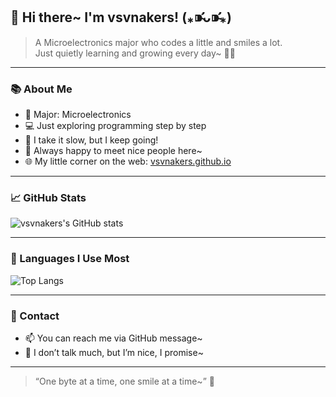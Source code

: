 ## 🌸 Hi there~ I'm vsvnakers! (⁎⁍̴̛ᴗ⁍̴̛⁎)

> A Microelectronics major who codes a little and smiles a lot.  
> Just quietly learning and growing every day~ 🧸✨

---

### 📚 About Me

- 🧠 Major: Microelectronics 
- 💻 Just exploring programming step by step
- 🐢 I take it slow, but I keep going!
- 🌈 Always happy to meet nice people here~
- 🌐 My little corner on the web: [vsvnakers.github.io](https://vsvnakers.github.io) 

---

### 📈 GitHub Stats

![vsvnakers's GitHub stats](https://github-readme-stats.vercel.app/api?username=vsvnakers&show_icons=true&theme=tokyonight&hide=contribs,prs)

---

### 🔧 Languages I Use Most

![Top Langs](https://github-readme-stats.vercel.app/api/top-langs/?username=vsvnakers&layout=compact&theme=tokyonight)

---

### 💬 Contact

- 📫 You can reach me via GitHub message~
- 🌸 I don’t talk much, but I’m nice, I promise~

---

> “One byte at a time, one smile at a time~” 🌷
